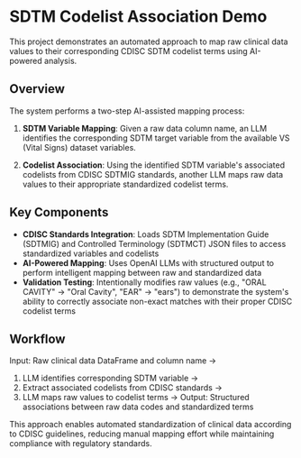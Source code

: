 # SDTM Codelist Association Demo

This project demonstrates an automated approach to map raw clinical data values to their corresponding CDISC SDTM codelist terms using AI-powered analysis.

## Overview

The system performs a two-step AI-assisted mapping process:

1. **SDTM Variable Mapping**: Given a raw data column name, an LLM identifies the corresponding SDTM target variable from the available VS (Vital Signs) dataset variables.

2. **Codelist Association**: Using the identified SDTM variable's associated codelists from CDISC SDTMIG standards, another LLM maps raw data values to their appropriate standardized codelist terms.

## Key Components

- **CDISC Standards Integration**: Loads SDTM Implementation Guide (SDTMIG) and Controlled Terminology (SDTMCT) JSON files to access standardized variables and codelists
- **AI-Powered Mapping**: Uses OpenAI LLMs with structured output to perform intelligent mapping between raw and standardized data
- **Validation Testing**: Intentionally modifies raw values (e.g., "ORAL CAVITY" → "Oral Cavity", "EAR" → "ears") to demonstrate the system's ability to correctly associate non-exact matches with their proper CDISC codelist terms

## Workflow

Input: Raw clinical data DataFrame and column name →

1. LLM identifies corresponding SDTM variable →
2. Extract associated codelists from CDISC standards →
3. LLM maps raw values to codelist terms →
   Output: Structured associations between raw data codes and standardized terms

This approach enables automated standardization of clinical data according to CDISC guidelines, reducing manual mapping effort while maintaining compliance with regulatory standards.
